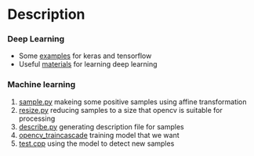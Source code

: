 # Description
### Deep Learning
* Some [examples](./deep-learning/example) for keras and tensorflow
* Useful [materials](./deep-learning/material) for learning deep learning
### Machine learning
1. [sample.py](./traincascade/sample.py) makeing some positive samples using affine transformation
2. [resize.py](./traincascade/resize.py) reducing samples to a size that opencv is suitable for processing
3. [describe.py](./traincascade/describe.py) generating description file for samples
4. [opencv_traincascade](./traincascade/opencv_traincascade) training model that we want
5. [test.cpp](./traincascade/test.cpp) using the model to detect new samples